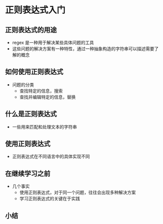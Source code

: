 # 正则表达式入门

## 正则表达式的用途

- regex 是一种用于解决某些具体问题的工具
- 这些问题的解决方案有一种特性，通过一种抽象构造的字符串可以描述需要了解的概念

## 如何使用正则表达式

- 问题的分类
  - 查找特定的信息，搜索
  - 查找并编辑特定的信息，替换

## 什么是正则表达式

- 一些用来匹配和处理文本的字符串

## 使用正则表达式

- 正则表达式在不同语言中的具体实现不同

## 在继续学习之前

- 几个事实
  - 使用正则表达式，对于同一个问题，往往会出现多种解决方案
  - 学习正则表达式的关键在于实践

## 小结
